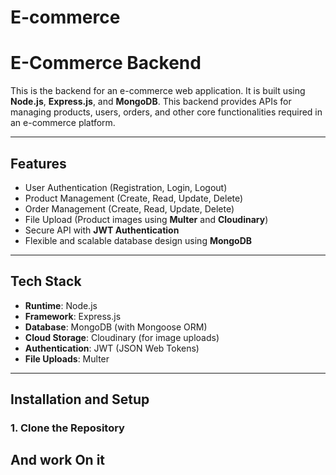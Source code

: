# E-commerce

# E-Commerce Backend

This is the backend for an e-commerce web application. It is built using **Node.js**, **Express.js**, and **MongoDB**. This backend provides APIs for managing products, users, orders, and other core functionalities required in an e-commerce platform.

---

## **Features**
- User Authentication (Registration, Login, Logout)
- Product Management (Create, Read, Update, Delete)
- Order Management (Create, Read, Update, Delete)
- File Upload (Product images using **Multer** and **Cloudinary**)
- Secure API with **JWT Authentication**
- Flexible and scalable database design using **MongoDB**

---

## **Tech Stack**
- **Runtime**: Node.js
- **Framework**: Express.js
- **Database**: MongoDB (with Mongoose ORM)
- **Cloud Storage**: Cloudinary (for image uploads)
- **Authentication**: JWT (JSON Web Tokens)
- **File Uploads**: Multer

---

## **Installation and Setup**

### **1. Clone the Repository**

## And work On it
